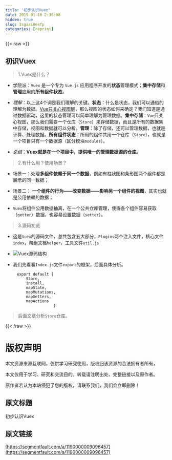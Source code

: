 ```yaml
---
title: '初步认识Vuex' 
date: 2019-01-16 2:30:08
hidden: true
slug: 3sgaai0ekfp
categories: [reprint]
---
```


{{< raw >}}

                    
<h2 id="articleHeader0">初识Vuex</h2>
<blockquote><p>1.Vuex是什么？</p></blockquote>
<ul>
<li><p>学院派：<code>Vuex</code> 是一个专为 <code>Vue.js</code> 应用程序开发的<strong>状态</strong>管理模式；<strong>集中存储</strong>和<strong>管理</strong>应用的<strong>所有组件状态</strong>。</p></li>
<li><p><em>理解</em>：以上这4个词是我们理解的关键。<strong>状态</strong>：什么是状态，我们可以通俗的理解为数据。<a href="https://cn.vuejs.org/v2/guide/#Vue-js-%E6%98%AF%E4%BB%80%E4%B9%88" rel="nofollow noreferrer" target="_blank">Vue只关心视图层</a>，那么视图的状态如何来确定？我们知道是通过数据驱动，这里的状态管理可以简单理解为管理数据。<strong>集中存储</strong>：<code>Vue</code>只关心视图，那么我们需要一个仓库（<code>Store</code>）来存储数据，而且是所有的数据集中存储，视图和数据就可以分析。<strong>管理</strong>：除了存储，还可以管理数据，也就是计算、处理数据。<strong>所有组件状态</strong>：所用的组件共用一个仓库（<code>Store</code>），也就是一个项目只有一个数据源（区分模块<code>modules</code>）。</p></li>
<li><p><em>总结</em>：<strong>Vuex就是在一个项目中，提供唯一的管理数据源的仓库。</strong></p></li>
</ul>
<blockquote><p>2.有什么用？使用场景？</p></blockquote>
<ul>
<li><p>场景一：处理<strong>多组件依赖于同一个数据</strong>，例如有柱状图和条形图两个组件都是展示的同一数据；</p></li>
<li><p>场景二： <strong>一个组件的行为——改变数据——影响另一个组件的视图</strong>，其实也就是公用依赖的数据；</p></li>
<li><p><code>Vuex</code>将组件公用数据抽离，在一个公共仓库管理，使得各个组件容易获取（<code>getter</code>）数据，也容易设置数据（<code>setter</code>）。</p></li>
</ul>
<blockquote><p>3.源码初览</p></blockquote>
<ul><li><p>这是<code>Vuex</code>的源码文件，总共包含五大部分，<code>Plugins</code>两个注入文件，核心文件<code>index</code>，帮组文档<code>helper</code>，工具文件<code>util.js</code></p></li></ul>
<ul>
<li><p><span class="img-wrap"><img data-src="/img/bVMkws?w=1278&amp;h=685" src="https://static.alili.tech/img/bVMkws?w=1278&amp;h=685" alt="Vuex源码结构" title="Vuex源码结构" style="cursor: pointer; display: inline;"></span></p></li>
<li><p>我们先看看<code>Index.js</code>文件<code>export</code>的框架，后面具体分析。</p></li>
</ul>
<div class="widget-codetool" style="display:none;">
      <div class="widget-codetool--inner">
      <span class="selectCode code-tool" data-toggle="tooltip" data-placement="top" title="" data-original-title="全选"></span>
      <span type="button" class="copyCode code-tool" data-toggle="tooltip" data-placement="top" data-clipboard-text="     export default {
         Store,   
         install,
         mapState,
         mapMutations,
         mapGetters,
         mapActions
                     }" title="" data-original-title="复制"></span>
      <span type="button" class="saveToNote code-tool" data-toggle="tooltip" data-placement="top" title="" data-original-title="放进笔记"></span>
      </div>
      </div><pre class="hljs haskell"><code>     <span class="hljs-keyword">export</span> <span class="hljs-keyword">default</span> {
         <span class="hljs-type">Store</span>,   
         install,
         mapState,
         mapMutations,
         mapGetters,
         mapActions
                     }</code></pre>
<blockquote><p>后面文章分析<code>Store</code>仓库。</p></blockquote>

                
{{< /raw >}}

# 版权声明
本文资源来源互联网，仅供学习研究使用，版权归该资源的合法拥有者所有，

本文仅用于学习、研究和交流目的。转载请注明出处、完整链接以及原作者。

原作者若认为本站侵犯了您的版权，请联系我们，我们会立即删除！

## 原文标题
初步认识Vuex

## 原文链接
[https://segmentfault.com/a/1190000009096457](https://segmentfault.com/a/1190000009096457)

